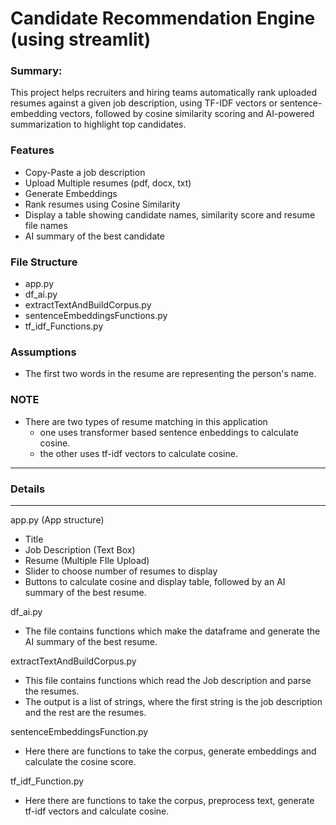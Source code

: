 # Candidate Recommendation Engine (using streamlit)

### Summary: 
This project helps recruiters and hiring teams automatically rank uploaded resumes against a given job description, using TF-IDF vectors or sentence-embedding vectors, followed by cosine similarity scoring and AI-powered summarization to highlight top candidates.

### Features
- Copy-Paste a job description
- Upload Multiple resumes (pdf, docx, txt)
- Generate Embeddings
- Rank resumes using Cosine Similarity
- Display a table showing candidate names, similarity score and resume file names
- AI summary of the best candidate

### File Structure
- app.py
- df_ai.py
- extractTextAndBuildCorpus.py
- sentenceEmbeddingsFunctions.py
- tf_idf_Functions.py

### Assumptions
- The first two words in the resume are representing the person's name.

### NOTE
- There are two types of resume matching in this application
    - one uses transformer based sentence enbeddings to calculate cosine.
    - the other uses tf-idf vectors to calculate cosine.


---

### Details

---


app.py (App structure)
- Title
- Job Description (Text Box)
- Resume (Multiple FIle Upload)
- Slider to choose number of resumes to display
- Buttons to calculate cosine and display table, followed by an AI summary of the best resume.


df_ai.py
- The file contains functions which make the dataframe and generate the AI summary of the best resume.


extractTextAndBuildCorpus.py
- This file contains functions which read the Job description and parse the resumes.
- The output is a list of strings, where the first string is the job description and the rest are the resumes.


sentenceEmbeddingsFunction.py
- Here there are functions to take the corpus, generate embeddings and calculate the cosine score.


tf_idf_Function.py
- Here there are functions to take the corpus, preprocess text, generate tf-idf vectors and calculate cosine.
